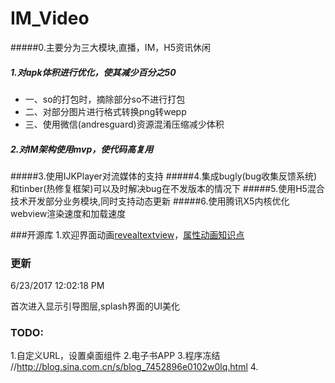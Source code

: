 # IM_Video
#####0.主要分为三大模块,直播，IM，H5资讯休闲
##### 1.对apk体积进行优化，使其减少百分之50 ####
-   一、so的打包时，摘除部分so不进行打包
-   二、对部分图片进行格式转换png转wepp
-   三、使用微信(andresguard)资源混淆压缩减少体积
##### 2.对IM架构使用mvp，使代码高复用 ####
#####3.使用IJKPlayer对流媒体的支持
#####4.集成bugly(bug收集反馈系统)和tinber(热修复框架)可以及时解决bug在不发版本的情况下
#####5.使用H5混合技术开发部分业务模块,同时支持动态更新
#####6.使用腾讯X5内核优化webview渲染速度和加载速度

###开源库
1.欢迎界面动画[revealtextview](https://github.com/ANPez/RevealTextView)，[属性动画知识点](http://www.jianshu.com/p/0f83fbe756aa)


### 更新 ###

6/23/2017 12:02:18 PM 

首次进入显示引导图层,splash界面的UI美化


### TODO: ###
1.自定义URL，设置桌面组件
2.电子书APP
3.程序冻结
//http://blog.sina.com.cn/s/blog_7452896e0102w0lq.html
4.



